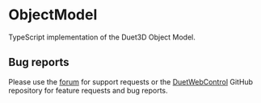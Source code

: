 # ObjectModel

TypeScript implementation of the Duet3D Object Model.

## Bug reports

Please use the [forum](https://forum.duet3d.com) for support requests or the [DuetWebControl](https://github.com/Duet3D/DuetWebControl) GitHub repository for feature requests and bug reports.
